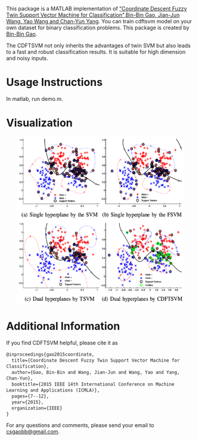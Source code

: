 This package is a MATLAB implementation of ["Coordinate Descent Fuzzy Twin Support Vector Machine for Classification",Bin-Bin Gao, Jian-Jun Wang, Yao Wang and Chan-Yun Yang](http://lamda.nju.edu.cn/gaobb/Pub_files/icmla15_FTWSVM.pdf). You can train cdftsvm model on your own dataset for binary classification problems. This package is created by [Bin-Bin Gao](http://lamda.nju.edu.cn/gaobb/).

The CDFTSVM not only inherits the advantages of twin SVM but also leads to a fast and robust classification results. It is suitable for high dimension and noisy inputs.


# Usage Instructions

In matlab, run demo.m.

# Visualization

<div align=center><img width="450" height="450" src="./images/CDFTSVMRbf.png"/></div>

# Additional Information

If you find CDFTSVM helpful, please cite it as
```
@inproceedings{gao2015coordinate,
  title={Coordinate Descent Fuzzy Twin Support Vector Machine for Classification},
  author={Gao, Bin-Bin and Wang, Jian-Jun and Wang, Yao and Yang, Chan-Yun},
  booktitle={2015 IEEE 14th International Conference on Machine Learning and Applications (ICMLA)},
  pages={7--12},
  year={2015},
  organization={IEEE}
}
```
For any questions and comments, please send your email to csgaobb@gmail.com.

